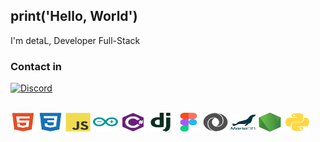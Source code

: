 ## print('Hello, World')
I'm detaL, Developer Full-Stack

### Contact in
[![Discord](https://img.shields.io/badge/-detaL-672fe0?style=flat-square&labelColor=672fe0&logo=discord&logoColor=white&link=https://discord.com/users/947529245540880414)](https://discord.com/users/947529245540880414)

<div style="display: inline_block"><br>
  <img align="center" height="30" width="40" src="https://raw.githubusercontent.com/devicons/devicon/master/icons/html5/html5-plain.svg">
  <img align="center" height="30" width="40" src="https://raw.githubusercontent.com/devicons/devicon/master/icons/css3/css3-plain.svg">
  <img align="center" height="30" width="40" src="https://raw.githubusercontent.com/devicons/devicon/master/icons/javascript/javascript-original.svg">
  <img align="center" height="30" width="40" src="https://github.com/devicons/devicon/blob/master/icons/arduino/arduino-original.svg">
  <img align="center" height="30" width="40" src="https://github.com/devicons/devicon/blob/master/icons/csharp/csharp-plain.svg">
  <img align="center" height="30" width="40" src="https://github.com/devicons/devicon/blob/master/icons/django/django-plain.svg">
  <img align="center" height="30" width="40" src="https://github.com/devicons/devicon/blob/master/icons/figma/figma-original.svg">
  <img align="center" height="30" width="40" src="https://github.com/devicons/devicon/blob/master/icons/json/json-plain.svg">
  <img align="center" height="30" width="40" src="https://github.com/devicons/devicon/blob/master/icons/mariadb/mariadb-original-wordmark.svg">
  <img align="center" height="30" width="40" src="https://github.com/devicons/devicon/blob/master/icons/nodejs/nodejs-original.svg">
  <img align="center" height="30" width="40" src="https://github.com/devicons/devicon/blob/master/icons/python/python-plain.svg">
</div>
